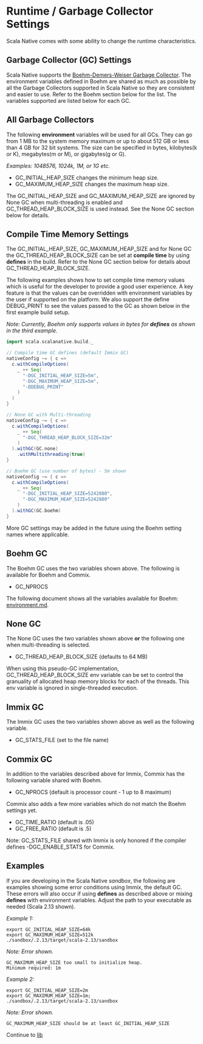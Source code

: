# Runtime / Garbage Collector Settings

Scala Native comes with some ability to change the runtime characteristics.

## Garbage Collector (GC) Settings

Scala Native supports the [Boehm-Demers-Weiser Garbage Collector](https://www.hboehm.info/gc/). The environment variables defined in Boehm are shared as much as possible by all the Garbage Collectors supported in Scala Native so they are consistent and easier to use. Refer to the Boehm section below for the list. The variables supported are listed below for each GC.

## All Garbage Collectors

The following **environment** variables will be used for all GCs. They can go from 1 MB to the system memory maximum or up to about 512 GB or less than 4 GB for 32 bit systems. The size can be specified in bytes, kilobytes(k or K), megabytes(m or M), or gigabytes(g or G).

*Examples: 1048576, 1024k, 1M, or 1G etc.*

- GC_INITIAL_HEAP_SIZE changes the minimum heap size.
- GC_MAXIMUM_HEAP_SIZE changes the maximum heap size.

The GC_INITIAL_HEAP_SIZE and GC_MAXIMUM_HEAP_SIZE are ignored by None GC when multi-threading is enabled and GC_THREAD_HEAP_BLOCK_SIZE is used instead. See the None GC section below for details.

## Compile Time Memory Settings

The GC_INITIAL_HEAP_SIZE, GC_MAXIMUM_HEAP_SIZE and for None GC the GC_THREAD_HEAP_BLOCK_SIZE can be set at **compile time** by using **defines** in the build. Refer to the None GC section below for details about GC_THREAD_HEAP_BLOCK_SIZE.

The following examples shows how to set compile time memory values which is useful for the developer to provide a good user experience. A key feature is that the values can be overridden with environment variables by the user if supported on the platform. We also support the define DEBUG_PRINT to see the values passed to the GC as shown below in the first example build setup.

*Note: Currently, Boehm only supports values in bytes for **defines** as shown in the third example.*

``` scala
import scala.scalanative.build._

// Compile time GC defines (default Immix GC)
nativeConfig ~= { c =>
  c.withCompileOptions(
    _ ++ Seq(
      "-DGC_INITIAL_HEAP_SIZE=5m",
      "-DGC_MAXIMUM_HEAP_SIZE=5m",
      "-DDEBUG_PRINT"
    )
  )
}

// None GC with Multi-threading
nativeConfig ~= { c =>
  c.withCompileOptions(
    _ ++ Seq(
      "-DGC_THREAD_HEAP_BLOCK_SIZE=32m"
    )
  ).withGC(GC.none)
    .withMultithreading(true)
}

// Boehm GC (use number of bytes) - 5m shown
nativeConfig ~= { c =>
  c.withCompileOptions(
    _ ++ Seq(
      "-DGC_INITIAL_HEAP_SIZE=5242880",
      "-DGC_MAXIMUM_HEAP_SIZE=5242880"
    )
  ).withGC(GC.boehm)
}
```

More GC settings may be added in the future using the Boehm
setting names where applicable.

## Boehm GC

The Boehm GC uses the two variables shown above. The following is
available for Boehm and Commix.

-   GC_NPROCS

The following document shows all the variables available for Boehm:
[environment.md](https://github.com/ivmai/bdwgc/blob/master/docs/environment.md).

## None GC

The None GC uses the two variables shown above **or** the following one when multi-threading is selected.

-   GC_THREAD_HEAP_BLOCK_SIZE (defaults to 64 MB)

 When using this pseudo-GC implementation, GC_THREAD_HEAP_BLOCK_SIZE env variable can be set to control the granuality of allocated heap memory blocks for each of the threads. This env variable is ignored in single-threaded execution.

## Immix GC

The Immix GC uses the two variables shown above as well as the following
variable.

-   GC_STATS_FILE (set to the file name)

## Commix GC

In addition to the variables described above for Immix, Commix has the
following variable shared with Boehm.

-   GC_NPROCS (default is processor count - 1 up to 8 maximum)

Commix also adds a few more variables which do not match the Boehm
settings yet.

-   GC_TIME_RATIO (default is .05)
-   GC_FREE_RATIO (default is .5)

Note: GC_STATS_FILE shared with Immix is only honored if the compiler
defines -DGC_ENABLE_STATS for Commix.

## Examples

If you are developing in the Scala Native *sandbox*, the following are
examples showing some error conditions using Immix, the default GC. These errors will also occur if using **defines** as described above or mixing **defines** with environment variables. Adjust the path to your executable as needed (Scala 2.13 shown).

*Example 1:*
``` shell
export GC_INITIAL_HEAP_SIZE=64k
export GC_MAXIMUM_HEAP_SIZE=512k
./sandbox/.2.13/target/scala-2.13/sandbox
```
*Note: Error shown.*
```
GC_MAXIMUM_HEAP_SIZE too small to initialize heap.
Minimum required: 1m
```

*Example 2:*
```shell
export GC_INITIAL_HEAP_SIZE=2m
export GC_MAXIMUM_HEAP_SIZE=1m;
./sandbox/.2.13/target/scala-2.13/sandbox
```
*Note: Error shown.*
```
GC_MAXIMUM_HEAP_SIZE should be at least GC_INITIAL_HEAP_SIZE
```

Continue to [lib](../lib/communitylib.md)
